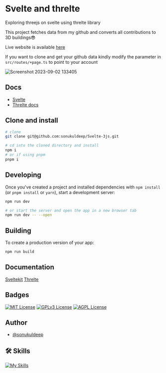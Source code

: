 # Svelte and threlte

Exploring threejs on svelte using threlte library

This project fetches data from my github and converts all contributions to 3D buildings😎

Live website is available [here](https://svelte-3js.vercel.app/)

If you want to clone and get your github data kindly modify the parameter in `src/routes/+page.ts` to point to your account

![Screenshot 2023-09-02 133405](https://github.com/sonukuldeep/Svelte-3js/assets/57728165/2b2663a4-7519-4bd7-b308-bc7dea5b730a)

## Docs
- [Svelte](https://svelte.dev/docs/introduction)
- [Threlte docs](https://threlte.xyz/docs/learn/getting-started/introduction)

## Clone and install

```bash
# clone
git clone git@github.com:sonukuldeep/Svelte-3js.git

# cd into the cloned directory and install
npm i
# or if using pnpm
pnpm i
```

## Developing

Once you've created a project and installed dependencies with `npm install` (or `pnpm install` or `yarn`), start a development server:

```bash
npm run dev

# or start the server and open the app in a new browser tab
npm run dev -- --open
```

## Building

To create a production version of your app:

```bash
npm run build
```

## Documentation
[Sveltekit](https://kit.svelte.dev/docs/introduction)
[Threlte](https://threlte.xyz/docs/reference/core/getting-started)


## Badges

[![MIT License](https://img.shields.io/badge/License-MIT-green.svg)](https://choosealicense.com/licenses/mit/) 
[![GPLv3 License](https://img.shields.io/badge/License-GPL%20v3-yellow.svg)](https://opensource.org/licenses/)
[![AGPL License](https://img.shields.io/badge/license-AGPL-blue.svg)](http://www.gnu.org/licenses/agpl-3.0)


## Author
- [@sonukuldeep](https://www.github.com/sonukuldeep)


## 🛠 Skills

[![My Skills](https://skillicons.dev/icons?i=js,ts,html,css,tailwind,sass,nodejs,react,nextjs,svelte,vue,flask,rust,python,php,solidity,mongodb,mysql,prisma,figma,threejs,unity,godot,dart,flutter)](https://github.com/sonukuldeep)
